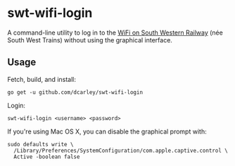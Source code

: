 # swt-wifi-login

A command-line utility to log in to the [WiFi on South Western Railway][swr] (née South West Trains) without using the graphical interface.

[swr]: https://www.southwesternrailway.com/travelling-with-us/onboard/wifi

## Usage

Fetch, build, and install:
```
go get -u github.com/dcarley/swt-wifi-login
```

Login:
```
swt-wifi-login <username> <password>
```

If you're using Mac OS X, you can disable the graphical prompt with:
```
sudo defaults write \
  /Library/Preferences/SystemConfiguration/com.apple.captive.control \
  Active -boolean false
```
